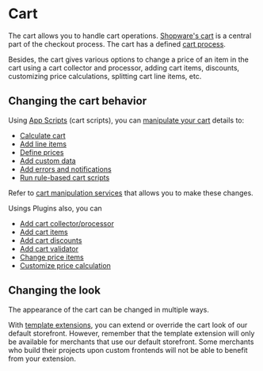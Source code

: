 # Cart

The cart allows you to handle cart operations. [Shopware's cart](https://developer.shopware.com/docs/concepts/commerce/checkout-concept/cart) is a central part of the checkout process. The cart has a defined [cart process](https://developer.shopware.com/docs/resources/guidelines/code/cart-process).

Besides, the cart gives various options to change a price of an item in the cart using a cart collector and processor, adding cart items, discounts, customizing price calculations, splitting cart line items, etc.

## Changing the cart behavior


Using [App Scripts](https://developer.shopware.com/docs/guides/plugins/apps/app-scripts) (cart scripts), you can [manipulate your cart](https://developer.shopware.com/docs/guides/plugins/apps/app-scripts/cart-manipulation#overview) details to:

* [Calculate cart](https://developer.shopware.com/docs/guides/plugins/apps/app-scripts/cart-manipulation#calculating-the-cart)
* [Add line items](https://developer.shopware.com/docs/guides/plugins/apps/app-scripts/cart-manipulation#line-items)
* [Define prices](https://developer.shopware.com/docs/guides/plugins/apps/app-scripts/cart-manipulation#price-definitions)
* [Add custom data](https://developer.shopware.com/docs/guides/plugins/apps/app-scripts/cart-manipulation#add-custom-data-to-line-items)
* [Add errors and notifications](https://developer.shopware.com/docs/guides/plugins/apps/app-scripts/cart-manipulation#add-errors-and-notifications-to-the-cart)
* [Run rule-based cart scripts](https://developer.shopware.com/docs/guides/plugins/apps/app-scripts/cart-manipulation#rule-based-cart-scripts)

Refer to [cart manipulation services](https://developer.shopware.com/docs/resources/references/app-reference/script-reference/cart-manipulation-script-services-reference) that allows you to make these changes.

Usings Plugins also, you can

* [Add cart collector/processor](https://developer.shopware.com/docs/guides/plugins/plugins/checkout/cart/add-cart-processor-collector)
* [Add cart items](https://developer.shopware.com/docs/guides/plugins/plugins/checkout/cart/add-cart-items)
* [Add cart discounts](https://developer.shopware.com/docs/guides/plugins/plugins/checkout/cart/add-cart-discounts)
* [Add cart validator](https://developer.shopware.com/docs/guides/plugins/plugins/checkout/cart/add-cart-validator)
* [Change price items](https://developer.shopware.com/docs/guides/plugins/plugins/checkout/cart/change-price-of-item)
* [Customize price calculation](https://developer.shopware.com/docs/guides/plugins/plugins/checkout/cart/customize-price-calculation)

## Changing the look

The appearance of the cart can be changed in multiple ways.

With [template extensions](https://developer.shopware.com/docs/guides/plugins/plugins/storefront/customize-templates), you can extend or override the cart look of our default storefront. However, remember that the template extension will only be available for merchants that use our default storefront. Some merchants who build their projects upon custom frontends will not be able to benefit from your extension.
